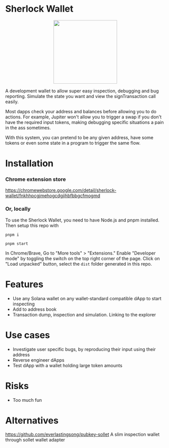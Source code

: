 # Sherlock Wallet

<p align="center">
  <img width="200" height="200" src="https://github.com/TeamRaccoons/sherlock-wallet/assets/124664978/45189113-cd0e-4195-8c60-cef0a51aced6">
</p>

A development wallet to allow super easy inspection, debugging and bug reporting. Simulate the state you want and view the signTransaction call easily. 

Most dapps check your address and balances before allowing you to do actions. For example, Jupiter won't allow you to trigger a swap if you don't have the required input tokens, making debugging specific situations a pain in the ass sometimes.

With this system, you can pretend to be any given address, have some tokens or even some state in a program to trigger the same flow.


# Installation
### Chrome extension store
https://chromewebstore.google.com/detail/sherlock-wallet/fnkhhpcgjmehogcdgjihbfbbgcfmogmd

### Or, locally
To use the Sherlock Wallet, you need to have Node.js and pnpm installed. Then setup this repo with

`pnpm i`

`pnpm start`

In Chrome/Brave, Go to "More tools" > "Extensions." Enable "Developer mode" by toggling the switch on the top right corner of the page. Click on "Load unpacked" button, select the `dist` folder generated in this repo.

# Features

- Use any Solana wallet on any wallet-standard compatible dApp to start inspecting
- Add to address book
- Transaction dump, inspection and simulation. Linking to the explorer

# Use cases

- Investigate user specific bugs, by reproducing their input using their address
- Reverse engineer dApps
- Test dApp with a wallet holding large token amounts

# Risks

- Too much fun

# Alternatives
https://github.com/everlastingsong/pubkey-sollet A slim inspection wallet through sollet wallet adapter
